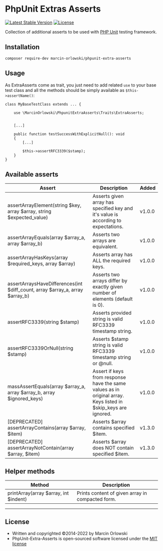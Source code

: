# PhpUnit Extras Asserts #

[![Latest Stable Version](https://poser.pugx.org/marcin-orlowski/phpunit-extra-asserts/v/stable)](https://packagist.org/packages/marcin-orlowski/phpunit-extra-asserts)
[![License](https://poser.pugx.org/marcin-orlowski/phpunit-extra-asserts/license)](https://packagist.org/packages/marcin-orlowski/phpunit-extra-asserts)

Collection of additional asserts to be used with [PHP Unit](https://phpunit.de) testing framework.

## Installation ##

    composer require-dev marcin-orlowski/phpunit-extra-asserts

## Usage ##

As ExtraAsserts come as trait, you just need to add related `use` to your base test class and all
the methods should be simply available as `$this->assertName()`:

    class MyBaseTestClass extends ... {

        use \MarcinOrlowski\PhpunitExtraAsserts\Traits\ExtraAsserts;


        [...]

        public function testSuccessWithExplicitNull(): void
        {
            [...]

            $this->assertRFC3339($stamp);
        }
    }

## Available asserts ##

| Assert                                                                       | Description                                                                                                    | Added  |
|------------------------------------------------------------------------------|----------------------------------------------------------------------------------------------------------------|--------|
| assertArrayElement(string $key, array $array, string $expected_value)        | Asserts given array has specified key and it's value is according to expectations.                             | v1.0.0 |
| assertArrayEquals(array $array_a, array $array_b)                            | Asserts two arrays are equivalent.                                                                             | v1.0.0 |
| assertArrayHasKeys(array $required_keys, array $array)                       | Asserts array has ALL the required keys.                                                                       | v1.0.0 |
| assertArraysHaveDifferences(int $diff_count, array $array_a, array $array_b) | Asserts two arrays differ by exactly given number of elements (default is 0).                                  | v1.0.0 |
| assertRFC3339(string $stamp)                                                 | Asserts provided string is valid RFC3339 timestamp string.                                                     | v1.0.0 |
| assertRFC3339OrNull(string $stamp)                                           | Asserts $stamp string is valid RFC3339 timestamp string or @null.                                              | v1.0.0 |
| massAssertEquals(array $array_a, array $array_b, array $ignored_keys)        | Assert if keys from response have the same values as in original array. Keys listed in $skip_keys are ignored. | v1.0.0 |
| [DEPRECATED] assertArrayContains(array $array, $item)                        | Asserts $array contains specified $item.                                                                       | v1.3.0 |
| [DEPRECATED] assertArrayNotContain(array $array, $item)                      | Asserts $array does NOT contain specified $item.                                                               | v1.3.0 |

## Helper methods ##

|Method|Description|
|---|---|
|printArray(array $array, int $indent)|Prints content of given array in compacted form.|

----

## License ##

* Written and copyrighted &copy;2014-2022 by Marcin Orlowski
* PhpUnit-Extra-Asserts is open-sourced software licensed under the [MIT license](http://opensource.org/licenses/MIT)
